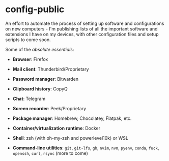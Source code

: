 # config-public

An effort to automate the process of setting up software and configurations on new computers - I'm publishing lists of all the important software and extensions I have on my devices, with other configuration files and setup scripts to come soon.



Some of the *absolute essentials*:

- **Browser**: Firefox
- **Mail client**: Thunderbird/Proprietary
- **Password manager**: Bitwarden
- **Clipboard history**: CopyQ
- **Chat**: Telegram
- **Screen recorder**: Peek/Proprietary
- **Package manager**: Homebrew, Chocolatey, Flatpak, etc.
- **Container/virtualization runtime**: Docker
- **Shell**: zsh (with oh-my-zsh and powerlevel10k) or WSL

- **Command-line utilities**: `git`, `git-lfs`, `gh`, `nvim`, `nvm`, `pyenv`, `conda`, `fuck`, `openssh`, `curl`, `rsync`  (more to come)
